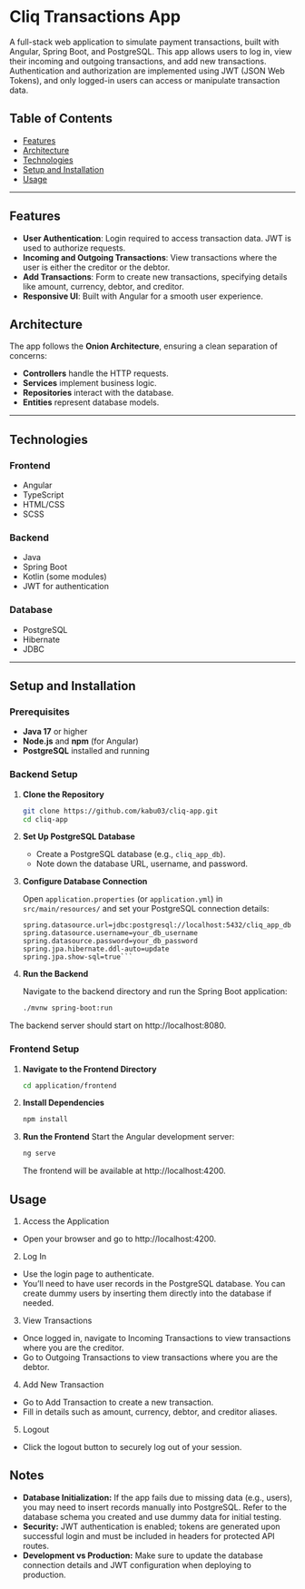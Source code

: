 # Cliq Transactions App

A full-stack web application to simulate payment transactions, built with Angular, Spring Boot, and PostgreSQL. This app allows users to log in, view their incoming and outgoing transactions, and add new transactions. Authentication and authorization are implemented using JWT (JSON Web Tokens), and only logged-in users can access or manipulate transaction data.

## Table of Contents

- [Features](#features)
- [Architecture](#architecture)
- [Technologies](#technologies)
- [Setup and Installation](#setup-and-installation)
- [Usage](#usage)

---

## Features

- **User Authentication**: Login required to access transaction data. JWT is used to authorize requests.
- **Incoming and Outgoing Transactions**: View transactions where the user is either the creditor or the debtor.
- **Add Transactions**: Form to create new transactions, specifying details like amount, currency, debtor, and creditor.
- **Responsive UI**: Built with Angular for a smooth user experience.

## Architecture

The app follows the **Onion Architecture**, ensuring a clean separation of concerns:
- **Controllers** handle the HTTP requests.
- **Services** implement business logic.
- **Repositories** interact with the database.
- **Entities** represent database models.

---

## Technologies

### Frontend
- Angular
- TypeScript
- HTML/CSS
- SCSS

### Backend
- Java
- Spring Boot
- Kotlin (some modules)
- JWT for authentication

### Database
- PostgreSQL
- Hibernate
- JDBC

---

## Setup and Installation

### Prerequisites

- **Java 17** or higher
- **Node.js** and **npm** (for Angular)
- **PostgreSQL** installed and running

### Backend Setup

1. **Clone the Repository**

   ```bash
   git clone https://github.com/kabu03/cliq-app.git
   cd cliq-app
   ```

2. **Set Up PostgreSQL Database**

   - Create a PostgreSQL database (e.g., `cliq_app_db`).
   - Note down the database URL, username, and password.

3. **Configure Database Connection**

   Open `application.properties` (or `application.yml`) in `src/main/resources/` and set your PostgreSQL connection details:

   ```properties
   spring.datasource.url=jdbc:postgresql://localhost:5432/cliq_app_db
   spring.datasource.username=your_db_username
   spring.datasource.password=your_db_password
   spring.jpa.hibernate.ddl-auto=update
   spring.jpa.show-sql=true```
   
4. **Run the Backend**

   Navigate to the backend directory and run the Spring Boot application:

   ```bash
   ./mvnw spring-boot:run
   ```

The backend server should start on http://localhost:8080.

### Frontend Setup

  1. **Navigate to the Frontend Directory**
     ```bash
     cd application/frontend
     ```
  3. **Install Dependencies**
     ```bash
     npm install
     ```
  4. **Run the Frontend**
     Start the Angular development server:
     ```bash
     ng serve
     ```
     The frontend will be available at http://localhost:4200.

## Usage
1. Access the Application
- Open your browser and go to http://localhost:4200.
2. Log In
- Use the login page to authenticate.
- You’ll need to have user records in the PostgreSQL database. You can create dummy users by inserting them directly into the database if needed.
3. View Transactions
- Once logged in, navigate to Incoming Transactions to view transactions where you are the creditor.
- Go to Outgoing Transactions to view transactions where you are the debtor.
4. Add New Transaction
- Go to Add Transaction to create a new transaction.
- Fill in details such as amount, currency, debtor, and creditor aliases.
5. Logout
- Click the logout button to securely log out of your session.

## Notes
- **Database Initialization:** If the app fails due to missing data (e.g., users), you may need to insert records manually into PostgreSQL. Refer to the database schema you created and use dummy data for initial testing.
- **Security:** JWT authentication is enabled; tokens are generated upon successful login and must be included in headers for protected API routes.
- **Development vs Production:** Make sure to update the database connection details and JWT configuration when deploying to production.
